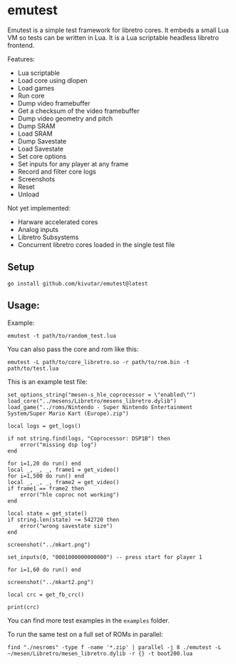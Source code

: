 # emutest

Emutest is a simple test framework for libretro cores. It embeds a small Lua VM so tests can be written in Lua. It is a Lua scriptable headless libretro frontend.

Features:

 * Lua scriptable
 * Load core using dlopen
 * Load games
 * Run core
 * Dump video framebuffer
 * Get a checksum of the video framebuffer
 * Dump video geometry and pitch
 * Dump SRAM
 * Load SRAM
 * Dump Savestate
 * Load Savestate
 * Set core options
 * Set inputs for any player at any frame
 * Record and filter core logs
 * Screenshots
 * Reset
 * Unload

Not yet implemented:

 * Harware accelerated cores
 * Analog inputs
 * Libretro Subsystems
 * Concurrent libretro cores loaded in the single test file

## Setup

```
go install github.com/kivutar/emutest@latest
```

## Usage:

Example:

```
emutest -t path/to/random_test.lua
```

You can also pass the core and rom like this:

```
emutest -L path/to/core_libretro.so -r path/to/rom.bin -t path/to/test.lua
```

This is an example test file:

```
set_options_string("mesen-s_hle_coprocessor = \"enabled\"")
load_core("../mesens/Libretro/mesens_libretro.dylib")
load_game("../roms/Nintendo - Super Nintendo Entertainment System/Super Mario Kart (Europe).zip")

local logs = get_logs()

if not string.find(logs, "Coprocessor: DSP1B") then
	error("missing dsp log")
end

for i=1,20 do run() end
local _, _, _, frame1 = get_video()
for i=1,500 do run() end
local _, _, _, frame2 = get_video()
if frame1 == frame2 then
	error("hle coproc not working")
end

local state = get_state()
if string.len(state) ~= 542720 then
	error("wrong savestate size")
end

screenshot("../mkart.png")

set_inputs(0, "0001000000000000") -- press start for player 1

for i=1,60 do run() end

screenshot("../mkart2.png")

local crc = get_fb_crc()

print(crc)
```

You can find more test examples in the `examples` folder.

To run the same test on a full set of ROMs in parallel:

```
find "./nesroms" -type f -name '*.zip' | parallel -j 8 ./emutest -L ~/mesen/Libretro/mesen_libretro.dylib -r {} -t boot200.lua
```
